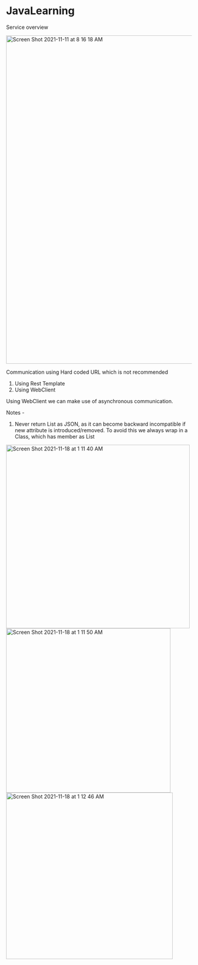 # JavaLearning

Service overview

<img width="891" alt="Screen Shot 2021-11-11 at 8 16 18 AM" src="https://user-images.githubusercontent.com/14214767/142384265-e084d30d-78d6-4b8e-8859-26311e9a8704.png">

Communication using Hard coded URL which is not recommended
1) Using Rest Template
2) Using WebClient

Using WebClient we can make use of asynchronous communication. 

Notes -
1) Never return List<Class> as JSON, as it can become backward incompatible if new attribute is introduced/removed. To avoid this we always wrap in a Class, which has member as List<Class>
  
<img width="498" alt="Screen Shot 2021-11-18 at 1 11 40 AM" src="https://user-images.githubusercontent.com/14214767/142760888-0563b520-605a-40af-bf09-aa1c62aa98b4.png">
<img width="446" alt="Screen Shot 2021-11-18 at 1 11 50 AM" src="https://user-images.githubusercontent.com/14214767/142760894-d07436d4-dcd9-4b5b-8232-408ab9827d2e.png">
<img width="452" alt="Screen Shot 2021-11-18 at 1 12 46 AM" src="https://user-images.githubusercontent.com/14214767/142760896-55845a1d-f975-4246-9814-c066df33ed4c.png">
